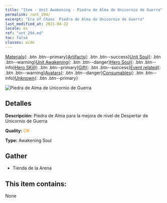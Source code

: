 ```yaml
---
title: "Item - Unit Awakening - Piedra de Alma de Unicornio de Guerra"
permalink: /unt_294/
excerpt: "Era of Chaos  Piedra de Alma de Unicornio de Guerra"
last_modified_at: 2021-04-22
locale: es
ref: "unt_294.md"
toc: false
classes: wide
---
```

 [Materials](/ItemsES/){: .btn .btn--primary}[Artifacts](/ItemsES/Artifacts/){: .btn .btn--success}[Unit Soul](/ItemsES/UnitSoul/){: .btn .btn--warning}[Unit Awakening](/ItemsES/UnitAwakening/){: .btn .btn--danger}[Hero Soul](/ItemsES/HeroSoul/){: .btn .btn--info}[Hero SKill](/ItemsES/HeroSkill/){: .btn .btn--primary}[Gift](/ItemsES/Gift/){: .btn .btn--success}[Event related](/ItemsES/Events/){: .btn .btn--warning}[Avatars](/ItemsES/Avatars/){: .btn .btn--danger}[Consumables](/ItemsES/Consumables/){: .btn .btn--info}[Unknown](/ItemsES/Unknown/){: .btn .btn--primary}

 ![Piedra de Alma de Unicornio de Guerra](/images/u/tia_dujiaoshou.jpg)

## Detalles
 **Descripción:** Piedra de Alma para la mejora de nivel de Despertar de Unicornio de Guerra

 **Quality:** <span style="color: #FF8C00">OK</span>

 **Type:** Awakening Soul

## Gather

*    Tienda de la Arena 

## This item contains:

  None

